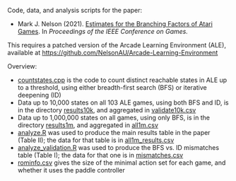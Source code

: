 Code, data, and analysis scripts for the paper:

* Mark J. Nelson (2021). [Estimates for the Branching Factors of Atari Games](https://www.kmjn.org/publications/AtariBranching_CoG21-abstract.html). In *Proceedings of the IEEE Conference on Games.*

This requires a patched version of the Arcade Learning Environment (ALE), available at https://github.com/NelsonAU/Arcade-Learning-Environment

Overview:

* [countstates.cpp](countstates.cpp) is the code to count distinct reachable states in ALE up to a threshold, using either breadth-first search (BFS) or iterative deepening (ID)
* Data up to 10,000 states on all 103 ALE games, using both BFS and ID, is in the directory [results10k](results10k), and aggregated in [validate10k.csv](validate10k.csv)
* Data up to 1,000,000 states on all games, using only BFS, is in the directory [results1m](results1m), and aggregated in [all1m.csv](all1m.csv)
* [analyze.R](analyze.R) was used to produce the main results table in the paper (Table II); the data for that table is in [all1m_results.csv](all1m_results.csv)
* [analyze_validation.R](analyze_validation.R) was used to produce the BFS vs. ID mismatches table (Table I); the data for that one is in [mismatches.csv](mismatches.csv)
* [rominfo.csv](rominfo.csv) gives the size of the minimal action set for each game, and whether it uses the paddle controller
